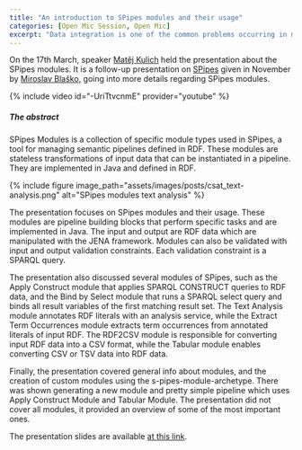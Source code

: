 ```yaml
---
title: "An introduction to SPipes modules and their usage"
categories: [Open Mic Session, Open Mic]
excerpt: "Data integration is one of the common problems occurring in modern distributed applications. Data integration is a problem where data needs to be integrated across multiple applications with their own data storage that may have different schemas."
---
```


On the 17th March, speaker [Matěj Kulich](https://kbss.felk.cvut.cz/web/team#matěj-kulich) held the presentation about the SPipes modules. It is a follow-up presentation on [SPipes](https://kbss.felk.cvut.cz/web/open-mic-pipeline) given in November by [Miroslav Blaško](https://kbss.felk.cvut.cz/web/team#miroslav-blaško), going into more details regarding SPipes modules.

{% include video id="-UriTtvcnmE" provider="youtube" %}

##### The abstract

SPipes Modules is a collection of specific module types used in SPipes, a tool for managing semantic pipelines defined in RDF. These modules are stateless transformations of input data that can be instantiated in a pipeline. They are implemented in Java and defined in RDF.

{% include figure image_path="assets/images/posts/csat_text-analysis.png" alt="SPipes modules text analysis" %}

The presentation focuses on SPipes modules and their usage. These modules are pipeline building blocks that perform specific tasks and are implemented in Java. The input and output are RDF data which are manipulated with the JENA framework.
Modules can also be validated with input and output validation constraints. Each validation constraint is a SPARQL query.

The presentation also discussed several modules of SPipes, such as the Apply Construct module that applies SPARQL CONSTRUCT queries to RDF data, and the Bind by Select module that runs a SPARQL select query and binds all result variables of the first matching result set. The Text Analysis module annotates RDF literals with an analysis service, while the Extract Term Occurrences module extracts term occurrences from annotated literals of input RDF. The RDF2CSV module is responsible for converting input RDF data into a CSV format, while the Tabular module enables converting CSV or TSV data into RDF data.

Finally, the presentation covered general info about modules, and the creation of custom modules using the s-pipes-module-archetype. There was shown generating a new module and pretty simple pipeline which uses Apply Construct Module and Tabular Module. The presentation did not cover all modules, it provided an overview of some of the most important ones.

The presentation slides are available [at this link](https://drive.google.com/file/d/1HuDqFeqkBBrCmcQzAOJ7PoOFwlIoOlAF/view?usp=sharing).
